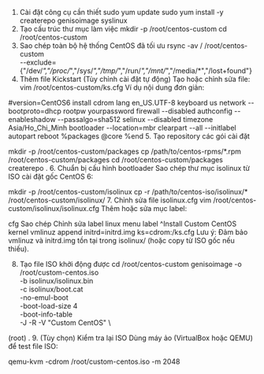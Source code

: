 1. Cài đặt công cụ cần thiết
sudo yum update 
sudo yum install -y createrepo genisoimage syslinux
2. Tạo cấu trúc thư mục làm việc
mkdir -p /root/centos-custom
cd /root/centos-custom
3. Sao chép toàn bộ hệ thống CentOS đã tối ưu
rsync -av / /root/centos-custom \
  --exclude={"/dev/*","/proc/*","/sys/*","/tmp/*","/run/*","/mnt/*","/media/*","/lost+found"}
4. Thêm file Kickstart (Tùy chỉnh cài đặt tự động)
Tạo hoặc chỉnh sửa file:
vim /root/centos-custom/ks.cfg
Ví dụ nội dung đơn giản:

#version=CentOS6
install
cdrom
lang en_US.UTF-8
keyboard us
network --bootproto=dhcp
rootpw yourpassword
firewall --disabled
authconfig --enableshadow --passalgo=sha512
selinux --disabled
timezone Asia/Ho_Chi_Minh
bootloader --location=mbr
clearpart --all --initlabel
autopart
reboot
%packages
@core
%end
5. Tạo repository các gói cài đặt

mkdir -p /root/centos-custom/packages
cp /path/to/centos-rpms/*.rpm /root/centos-custom/packages
cd /root/centos-custom/packages
createrepo .
 6. Chuẩn bị cấu hình bootloader
Sao chép thư mục isolinux từ ISO cài đặt gốc CentOS 6:

mkdir -p /root/centos-custom/isolinux
cp -r /path/to/centos-iso/isolinux/* /root/centos-custom/isolinux/
7. Chỉnh sửa file isolinux.cfg
vim /root/centos-custom/isolinux/isolinux.cfg
Thêm hoặc sửa mục label:

cfg
Sao chép
Chỉnh sửa
label linux
  menu label ^Install Custom CentOS
  kernel vmlinuz
  append initrd=initrd.img ks=cdrom:/ks.cfg
Lưu ý: Đảm bảo vmlinuz và initrd.img tồn tại trong isolinux/ (hoặc copy từ ISO gốc nếu thiếu).

 8. Tạo file ISO khởi động được
cd /root/centos-custom
genisoimage -o /root/custom-centos.iso \
  -b isolinux/isolinux.bin \
  -c isolinux/boot.cat \
  -no-emul-boot \
  -boot-load-size 4 \
  -boot-info-table \
  -J -R -V "Custom CentOS" \

(root)
  .
 9. (Tùy chọn) Kiểm tra lại ISO
Dùng máy ảo (VirtualBox hoặc QEMU) để test file ISO:

qemu-kvm -cdrom /root/custom-centos.iso -m 2048
